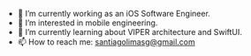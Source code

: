 - 🔭 I’m currently working as an iOS Software Engineer.
- 👀 I’m interested in mobile engineering.
- 🌱 I’m currently learning about VIPER architecture and SwiftUI.
- 📫 How to reach me: santiagolimasg@gmail.com

